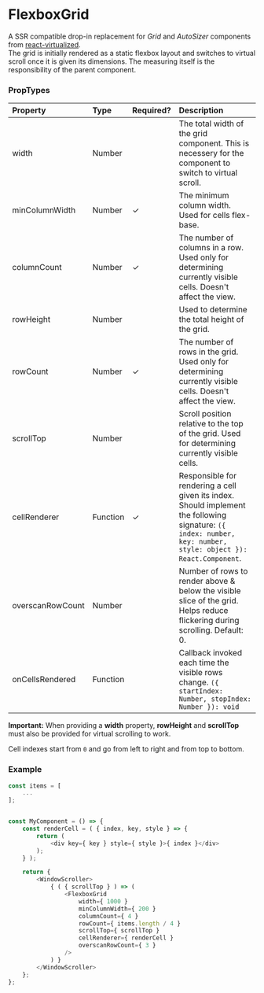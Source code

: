 FlexboxGrid
===========

A SSR compatible drop-in replacement for *Grid* and *AutoSizer* components from [react-virtualized](https://github.com/bvaughn/react-virtualized).  
The grid is initially rendered as a static flexbox layout and switches to virtual scroll once it is given its dimensions. The measuring itself is the responsibility of the parent component.

### PropTypes

| Property | Type | Required? | Description |
|:---|:---|:---|:---|
| width | Number |  | The total width of the grid component. This is necessery for the component to switch to virtual scroll. |
| minColumnWidth | Number | ✓ | The minimum column width. Used for cells flex-base. |
| columnCount | Number | ✓ | The number of columns in a row. Used only for determining currently visible cells. Doesn't affect the view. |
| rowHeight | Number |  | Used to determine the total height of the grid. |
| rowCount | Number | ✓ | The number of rows in the grid. Used only for determining currently visible cells. Doesn't affect the view. |
| scrollTop | Number |  | Scroll position relative to the top of the grid. Used for determining currently visible cells. |
| cellRenderer | Function | ✓ | Responsible for rendering a cell given its index. Should implement the following signature: `({ index: number, key: number, style: object }): React.Component`. |
| overscanRowCount | Number |  | Number of rows to render above & below the visible slice of the grid. Helps reduce flickering during scrolling. Default: 0. |
| onCellsRendered | Function |  | Callback invoked each time the visible rows change. `({ startIndex: Number, stopIndex: Number }): void` |

**Important:** When providing a **width** property, **rowHeight** and **scrollTop** must also be provided for virtual scrolling to work.

Cell indexes start from `0` and go from left to right and from top to bottom.

### Example

```js
const items = [
	...
];


const MyComponent = () => {
	const renderCell = ( { index, key, style } => {
		return (
			<div key={ key } style={ style }>{ index }</div>
		);
	} );

	return {
		<WindowScroller>
			{ ( { scrollTop } ) => (
				<FlexboxGrid
					width={ 1000 }
					minColumnWidth={ 200 }
					columnCount={ 4 }
					rowCount={ items.length / 4 }
					scrollTop={ scrollTop }
					cellRenderer={ renderCell }
					overscanRowCount={ 3 }
				/>
			) }
		</WindowScroller>
	};	
};
```
